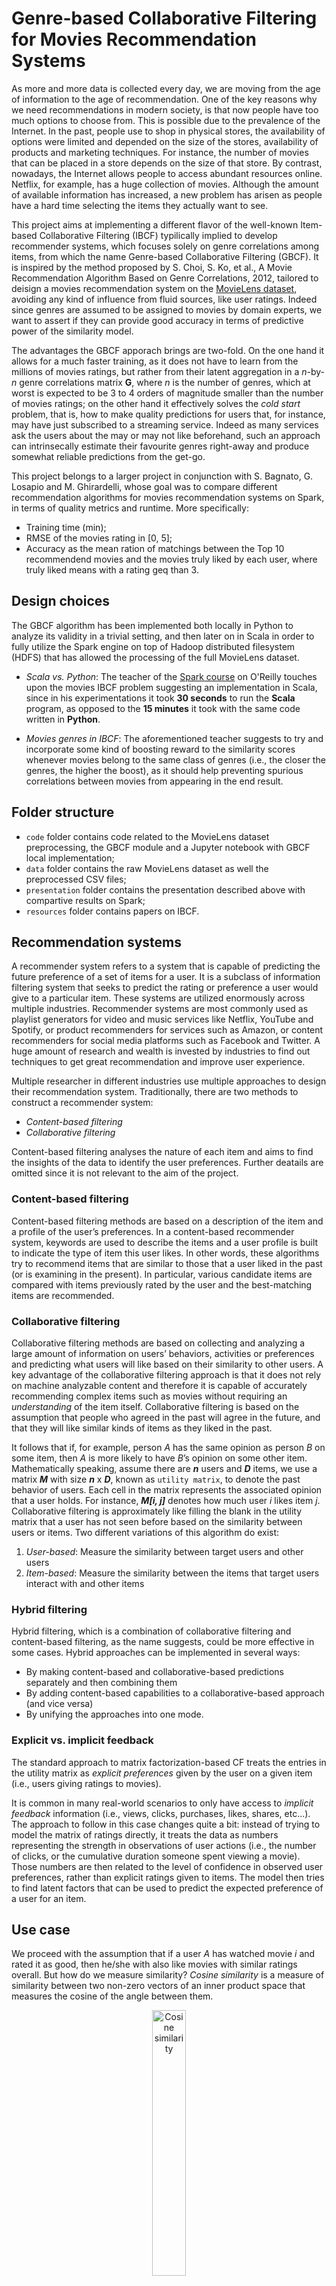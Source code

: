 # Genre-based Collaborative Filtering for Movies Recommendation Systems

As more and more data is collected every day, we are moving from the age of information to the age of recommendation. One of the key reasons why we need recommendations in modern society, is that now people have too much options to choose from. This is possible due to the prevalence of the Internet. In the past, people use to shop in physical stores, the availability of options were limited and depended on the size of the stores, availability of products and marketing techniques. For instance, the number of movies that can be placed in a store depends on the size of that store. By contrast, nowadays, the Internet allows people to access abundant resources online. Netflix, for example, has a huge collection of movies. Although the amount of available information has increased, a new problem has arisen as people have a hard time selecting the items they actually want to see.

This project aims at implementing a different flavor of the well-known Item-based Collaborative Filtering (IBCF) typilically implied to develop recommender systems, which focuses solely on genre correlations among items, from which the name Genre-based Collaborative Filtering (GBCF). It is inspired by the method proposed by S. Choi, S. Ko, et al., A Movie Recommendation Algorithm Based on Genre Correlations, 2012, tailored to deisign a movies recommendation system on the [MovieLens dataset](https://grouplens.org/datasets/movielens/), avoiding any kind of influence from fluid sources, like user ratings. Indeed since genres are assumed to be assigned to movies by domain experts, we want to assert if they can provide good accuracy in terms of predictive power of the similarity model.

The advantages the GBCF apporach brings are two-fold. On the one hand it allows for a much faster training, as it does not have to learn from the millions of movies ratings, but rather from their latent aggregation in a _n_-by-_n_ genre correlations matrix **G**, where _n_ is the number of genres, which at worst is expected to be 3 to 4 orders of magnitude smaller than the number of movies ratings; on the other hand it effectively solves the _cold start_ problem, that is, how to make quality predictions for users that, for instance, may have just subscribed to a streaming service. Indeed as many services ask the users about the may or may not like beforehand, such an approach can intrinsecally estimate their favourite genres right-away and produce somewhat reliable predictions from the get-go.

This project belongs to a larger project in conjunction with S. Bagnato, G. Losapio and M. Ghirardelli, whose goal was to compare different recommendation algorithms for movies recommendation systems on Spark, in terms of quality metrics and runtime. More specifically:
- Training time (min);
- RMSE of the movies rating in [0, 5];
- Accuracy as the mean ration of matchings between the Top 10 recommendend movies and the movies truly liked by each user, where truly liked means with a rating geq than 3.

## Design choices

The GBCF algorithm has been implemented both locally in Python to analyze its validity in a trivial setting, and then later on in Scala in order to fully utilize the Spark engine on top of Hadoop distributed filesystem (HDFS) that has allowed the processing of the full MovieLens dataset.

- *Scala vs. Python*: The teacher of the [Spark course](https://learning.oreilly.com/videos/apache-spark-with/9781787129849/9781787129849-video4_7) on O'Reilly touches upon the movies IBCF problem suggesting an implementation in Scala, since in his experimentations it took **30 seconds** to run the **Scala** program, as opposed to the **15 minutes** it took with the same code written in **Python**.

- *Movies genres in IBCF*: The aforementioned teacher suggests to try and incorporate some kind of boosting reward to the similarity scores whenever movies belong to the same class of genres (i.e., the closer the genres, the higher the boost), as it should help preventing spurious correlations between movies from appearing in the end result.

## Folder structure

- `code` folder contains code related to the MovieLens dataset preprocessing, the GBCF module and a Jupyter notebook with GBCF local implementation;
- `data` folder contains the raw MovieLens dataset as well the preprocessed CSV files;
- `presentation` folder contains the presentation described above with compartive results on Spark;
- `resources` folder contains papers on IBCF.

## Recommendation systems
A recommender system refers to a system that is capable of predicting the future preference of a set of items for a user. It is a subclass of information filtering system that seeks to predict the rating or preference a user would give to a particular item. These systems are utilized enormously across multiple industries. Recommender systems are most commonly used as playlist generators for video and music services like Netflix, YouTube and Spotify, or product recommenders for services such as Amazon, or content recommenders for social media platforms such as Facebook and Twitter. A huge amount of research and wealth is invested by industries to find out techniques to get great recommendation and improve user experience.

Multiple researcher in different industries use multiple approaches to design their recommendation system. Traditionally, there are two methods to construct a recommender system:

- *Content-based filtering*
- *Collaborative filtering*

Content-based filtering analyses the nature of each item and aims to find the insights of the data to identify the user preferences. Further deatails are omitted since it is not relevant to the aim of the project.

### Content-based filtering
Content-based filtering methods are based on a description of the item and a profile of the user’s preferences. In a content-based recommender system, keywords are used to describe the items and a user profile is built to indicate the type of item this user likes. In other words, these algorithms try to recommend items that are similar to those that a user liked in the past (or is examining in the present). In particular, various candidate items are compared with items previously rated by the user and the best-matching items are recommended.

### Collaborative filtering
Collaborative filtering methods are based on collecting and analyzing a large amount of information on users’ behaviors, activities or preferences and predicting what users will like based on their similarity to other users. A key advantage of the collaborative filtering approach is that it does not rely on machine analyzable content and therefore it is capable of accurately recommending complex items such as movies without requiring an *understanding* of the item itself. Collaborative filtering is based on the assumption that people who agreed in the past will agree in the future, and that they will like similar kinds of items as they liked in the past.

It follows that if, for example, person *A* has the same opinion as person *B* on some item, then *A* is more likely to have *B*’s opinion on some other item. Mathematically speaking, assume there are ***n*** users and ***D*** items, we use a matrix ***M*** with size ***n*** x ***D***, known as `utility matrix`, to denote the past behavior of users. Each cell in the matrix represents the associated opinion that a user holds. For instance, ***M\[i, j]*** denotes how much user *i* likes item *j*. Collaborative filtering is approximately like filling the blank in the utility matrix that a user has not seen before based on the similarity between users or items. Two different variations of this algorithm do exist:
 1. *User-based*: Measure the similarity between target users and other users
 2. *Item-based*: Measure the similarity between the items that target users interact with and other items
 
### Hybrid filtering
Hybrid filtering, which is a combination of collaborative filtering and content-based filtering, as the name suggests, could be more effective in some cases. Hybrid approaches can be implemented in several ways:
- By making content-based and collaborative-based predictions separately and then combining them
- By adding content-based capabilities to a collaborative-based approach (and vice versa)
- By unifying the approaches into one mode.
 
 
### Explicit vs. implicit feedback
The standard approach to matrix factorization-based CF treats the entries in the utility matrix as *explicit preferences* given by the user on a given item (i.e., users giving ratings to movies).

It is common in many real-world scenarios to only have access to *implicit feedback* information (i.e., views, clicks, purchases, likes, shares, etc...). The approach to follow in this case changes quite a bit: instead of trying to model the matrix of ratings directly, it treats the data as numbers representing the strength in observations of user actions (i.e., the number of clicks, or the cumulative duration someone spent viewing a movie). Those numbers are then related to the level of confidence in observed user preferences, rather than explicit ratings given to items. The model then tries to find latent factors that can be used to predict the expected preference of a user for an item.
 
## Use case	
We proceed with the assumption that if a user *A* has watched movie *i* and rated it as good, then he/she with also like movies with similar ratings overall. But how do we measure similarity? *Cosine similarity* is a measure of similarity between two non-zero vectors of an inner product space that measures the cosine of the angle between them.

<div style="text-align:center">
	<img src="./images/Cosine_similarity.png" alt="Cosine similarity" style="width:33%;"/>
	<figcaption><b>Fig. 1 - Cosine similarity</b></figcaption>
</div>

<br>
<br>

Spark MLlib, on the other hand, implements a collaborative filtering algorithm called **Alternating Least Squares** (**ALS**), which has been implemented in many machine learning libraries and widely studied and used in both academia and industry. ALS models the rating matrix (***R***) as the multiplication of low-rank user (***U***) and product (***V***) factors, and learns these factors by minimizing the reconstruction error of the observed ratings. The unknown ratings can subsequently be computed by multiplying these predicted factors.

<div style="text-align:center">
	<img src="./images/ALS.png" alt="Alternating least squares" style="width:50%;"/>
	<figcaption><b>Fig. 2 - Alternating least squares</b></figcaption>
</div>

<br>

ALS is an iterative algorithm. In each iteration, the algorithm alternatively fixes one factor matrix and solves for the other, and this process continues until it converges. MLlib features a blocked implementation of the ALS algorithm that leverages Spark’s efficient support for distributed, iterative computation. It uses native **LAPACK** to achieve high performance and scales to billions of ratings on commodity clusters, as Fig. 3 shows.

<div style="text-align:center">
	<img src="./images/ALS_on_Amazon_reviews.png" alt="ALS on Amazon reviews across 16 Spark nodes" style="width:67%;"/>
	<figcaption><b>Fig. 3 - ALS on Amazon reviews across 16 Spark nodes</b></figcaption>
</div>
